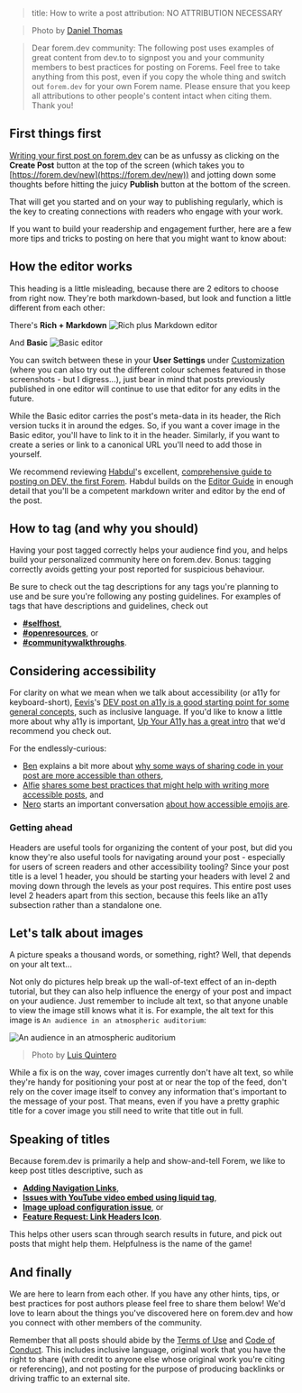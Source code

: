 
> title: How to write a post
> attribution: NO ATTRIBUTION NECESSARY


>Photo by [Daniel Thomas](https://unsplash.com/@dtbosse)
 
>Dear forem.dev community: The following post uses examples of great content from dev.to to signpost you and your community members to best practices for posting on Forems. Feel free to take anything from this post, even if you copy the whole thing and switch out `forem.dev` for your own Forem name. Please ensure that you keep all attributions to other people's content intact when citing them. Thank you!

## First things first
[Writing your first post on forem.dev](https://dev.to/chrisachard/how-to-write-your-first-post-on-dev-c3k) can be as unfussy as clicking on the **Create Post** button at the top of the screen (which takes you to [https://forem.dev/new](https://forem.dev/new)) and jotting down some thoughts before hitting the juicy **Publish** button at the bottom of the screen.

That will get you started and on your way to publishing regularly, which is the key to creating connections with readers who engage with your work.

If you want to build your readership and engagement further, here are a few more tips and tricks to posting on here that you might want to know about:

## How the editor works
This heading is a little misleading, because there are 2 editors to choose from right now. They're both markdown-based, but look and function a little different from each other:

There's **Rich + Markdown**
![Rich plus Markdown editor](https://dev-to-uploads.s3.amazonaws.com/uploads/articles/b2mmrzm96msx96fd64yx.png)

And **Basic**
![Basic editor](https://dev-to-uploads.s3.amazonaws.com/uploads/articles/5irv2g3z1i3njh879lda.png)

You can switch between these in your **User Settings** under [Customization](https://forem.dev/settings/customization) (where you can also try out the different colour schemes featured in those screenshots - but I digress...), just bear in mind that posts previously published in one editor will continue to use that editor for any edits in the future. 

While the Basic editor carries the post's meta-data in its header, the Rich version tucks it in around the edges. So, if you want a cover image in the Basic editor, you'll have to link to it in the header. Similarly, if you want to create a series or link to a canonical URL you'll need to add those in yourself.

We recommend reviewing [Habdul](https://dev.to/ziizium)'s excellent, [comprehensive guide to posting on DEV, the first Forem](https://dev.to/ziizium/a-beginners-guide-to-the-dev-editor-202p). Habdul builds on the [Editor Guide](https://forem.dev/p/editor_guide) in enough detail that you'll be a competent markdown writer and editor by the end of the post.

## How to tag (and why you should)
Having your post tagged correctly helps your audience find you, and helps build your personalized community here on forem.dev. Bonus: tagging correctly avoids getting your post reported for suspicious behaviour. 

Be sure to check out the tag descriptions for any tags you're planning to use and be sure you're following any posting guidelines. For examples of tags that have descriptions and guidelines, check out 
- [**#selfhost**](https://forem.dev/t/selfhost), 
- [**#openresources**](https://forem.dev/t/openresources), or 
- [**#communitywalkthroughs**](https://forem.dev/t/creatorwalkthroughs).

## Considering accessibility
For clarity on what we mean when we talk about accessibility (or a11y for keyboard-short), [Eevis](https://dev.to/eevajonnapanula)'s [DEV post on a11y is a good starting point for some general concepts](https://dev.to/eevajonnapanula/let-s-talk-about-accessibility-c80), such as inclusive language. If you'd like to know a little more about why a11y is important, [Up Your A11y has a great intro](https://www.upyoura11y.com/why-accessibility/) that we'd recommend you check out.

For the endlessly-curious:
- [Ben](https://dev.to/moopet) explains a bit more about [why some ways of sharing code in your post are more accessible than others](https://dev.to/moopet/embedding-code-in-posts-40i5),
- [Alfie](https://dev.to/alfiedarko) [shares some best practices that might help with writing more accessible posts](https://dev.to/alfiedarko/frontendsessions-web-accessibility-4eed), and 
- [Nero](https://dev.to/finallynero) starts an important conversation [about how accessible emojis are](https://dev.to/finallynero/accessible-emojis--1pjh).

### Getting ahead
Headers are useful tools for organizing the content of your post, but did you know they're also useful tools for navigating around your post - especially for users of screen readers and other accessibility tooling? Since your post title is a level 1 header, you should be starting your headers with level 2 and moving down through the levels as your post requires. This entire post uses level 2 headers apart from this section, because this feels like an a11y subsection rather than a standalone one.

## Let's talk about images
A picture speaks a thousand words, or something, right? Well, that depends on your alt text...

Not only do pictures help break up the wall-of-text effect of an in-depth tutorial, but they can also help influence the energy of your post and impact on your audience. Just remember to include alt text, so that anyone unable to view the image still knows what it is. For example, the alt text for this image is `An audience in an atmospheric auditorium`:

![An audience in an atmospheric auditorium](https://dev-to-uploads.s3.amazonaws.com/uploads/articles/9izxenjddgw55i0n1df7.jpg)
>Photo by [Luis Quintero](https://www.pexels.com/@jibarofoto)

While a fix is on the way, cover images currently don't have alt text, so while they're handy for positioning your post at or near the top of the feed, don't rely on the cover image itself to convey any information that's important to the message of your post. That means, even if you have a pretty graphic title for a cover image you still need to write that title out in full.

## Speaking of titles
Because forem.dev is primarily a help and show-and-tell Forem, we like to keep post titles descriptive, such as 
- [**Adding Navigation Links**](https://forem.dev/communitysuccess/adding-navigation-links-5ab6), 
- [**Issues with YouTube video embed using liquid tag**](https://forem.dev/ildi/issues-with-youtube-video-embed-using-liquid-tag-40bl),
- [**Image upload configuration issue**](https://forem.dev/9comindia/image-upload-configuration-issue-1opc), or 
- [**Feature Request: Link Headers Icon**](https://forem.dev/seangwright/feature-request-link-headers-icon-4c6m). 

This helps other users scan through search results in future, and pick out posts that might help them. Helpfulness is the name of the game!

## And finally
We are here to learn from each other. If you have any other hints, tips, or best practices for post authors please feel free to share them below! We'd love to learn about the things you've discovered here on forem.dev and how you connect with other members of the community.

Remember that all posts should abide by the [Terms of Use](https://forem.dev/terms) and [Code of Conduct](https://forem.dev/code-of-conduct). This includes inclusive language, original work that you have the right to share (with credit to anyone else whose original work you're citing or referencing), and not posting for the purpose of producing backlinks or driving traffic to an external site. 
